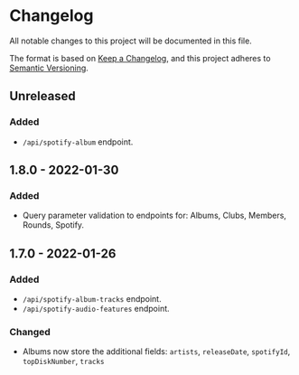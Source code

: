 # Changelog

All notable changes to this project will be documented in this file.

The format is based on [Keep a Changelog](https://keepachangelog.com/en/1.0.0/), and this project adheres to [Semantic Versioning](https://semver.org/spec/v2.0.0.html).

## Unreleased

### Added

* `/api/spotify-album` endpoint.

## 1.8.0 - 2022-01-30

### Added

* Query parameter validation to endpoints for: Albums, Clubs, Members, Rounds, Spotify.

## 1.7.0 - 2022-01-26

### Added

* `/api/spotify-album-tracks` endpoint.
* `/api/spotify-audio-features` endpoint.

### Changed

* Albums now store the additional fields: `artists`, `releaseDate`, `spotifyId`, `topDiskNumber`, `tracks`
